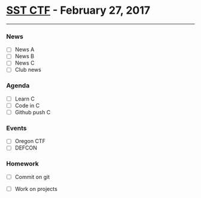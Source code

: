 # [**SST CTF**](http://sstctf.org) - **February 27, 2017**

---

### News

* [ ] News A
* [ ] News B
* [ ] News C
* [ ] Club news

### Agenda

* [ ] Learn C
* [ ] Code in C
* [ ] Github push C

### Events

* [ ] Oregon CTF
* [ ] DEFCON

### Homework

* [ ] Commit on git
* [ ] Work on projects



